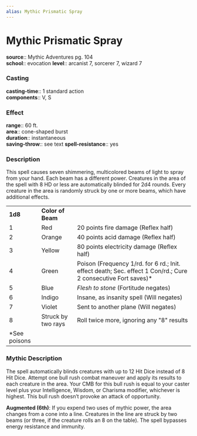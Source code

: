```yaml
---
alias: Mythic Prismatic Spray
---
```


# Mythic Prismatic Spray

**source**:: Mythic Adventures pg. 104  
**school**:: evocation
**level**:: arcanist 7, sorcerer 7, wizard 7

### Casting 

**casting-time**:: 1 standard action  
**components**:: V, S

### Effect 

**range**:: 60 ft.  
**area**:: cone-shaped burst  
**duration**:: instantaneous  
**saving-throw**:: see text
**spell-resistance**:: yes

### Description 

This spell causes seven shimmering, multicolored beams of light to spray from your hand. Each beam has a different power. Creatures in the area of the spell with 8 HD or less are automatically blinded for 2d4 rounds. Every creature in the area is randomly struck by one or more beams, which have additional effects.  
  

|               |                    |                                                                                                                |
|---------------|--------------------|----------------------------------------------------------------------------------------------------------------|
| **1d8**       | **Color of Beam**  |                                                                                                                |
| 1             | Red                | 20 points fire damage (Reflex half)                                                                            |
| 2             | Orange             | 40 points acid damage (Reflex half)                                                                            |
| 3             | Yellow             | 80 points electricity damage (Reflex half)                                                                     |
| 4             | Green              | Poison (Frequency 1/rd. for 6 rd.; Init. effect death; Sec. effect 1 Con/rd.; Cure 2 consecutive Fort saves)\* |
| 5             | Blue               | *Flesh to stone* (Fortitude negates)                                                                           |
| 6             | Indigo             | Insane, as insanity spell (Will negates)                                                                       |
| 7             | Violet             | Sent to another plane (Will negates)                                                                           |
| 8             | Struck by two rays | Roll twice more, ignoring any "8" results                                                                      |
| \*See poisons |                    |                                                                                                                |

### Mythic Description

The spell automatically blinds creatures with up to 12 Hit Dice instead of 8 Hit Dice. Attempt one bull rush combat maneuver and apply its results to each creature in the area. Your CMB for this bull rush is equal to your caster level plus your Intelligence, Wisdom, or Charisma modifier, whichever is highest. This bull rush doesn’t provoke an attack of opportunity.  
  
**Augmented (6th)**: If you expend two uses of mythic power, the area changes from a cone into a line. Creatures in the line are struck by two beams (or three, if the creature rolls an 8 on the table). The spell bypasses energy resistance and immunity.
